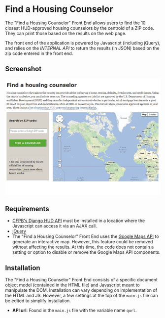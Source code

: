 Find a Housing Counselor
========================

The "Find a Housing Counselor" Front End allows users to find the 10 closest HUD-approved housing counselors by the centroid of a ZIP code. They can print those based on the results on the web page.

The front end of the application is powered by Javascript (including jQuery), and relies on the _INTERNAL API_ to return the results (in JSON) based on the zip code entered in the front end.

Screenshot
-------

![A screenshot of the front end of the Find a Housing Counselor page, complete with text, form fields and Google Maps integration](/screenshot.png "Screenshot of Find a Housing Counselor Front End.")

Requirements
-------
- [CFPB's Django HUD API](https://github.com/cfpb/django-hud) must be installed in a location where the Javascript can access it via an AJAX call.
- [jQuery](http://jquery.com/)
- The "Find a Housing Counselor" Front End uses the [Google Maps API](https://developers.google.com/maps/) to generate an interactive map. However, this feature could be removed without affecting the results. At this time, the code does not contain a setting or option to disable or remove the Google Maps API components.

Installation
--------
The "Find a Housing Counselor" Front End consists of a specific document object model (contained in the HTML file) and Javascript meant to manipulate the DOM. Installation can vary depending on implementation of the HTML and JS. However, a few settings at the top of the `main.js` file can be edited to simplify installation.

- **API url**: Found in the `main.js` file with the variable name `qurl`.
